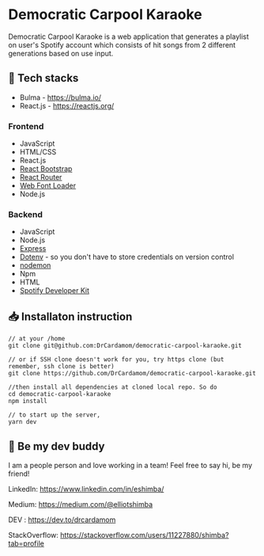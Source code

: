#  Democratic Carpool Karaoke
Democratic Carpool Karaoke is a web application that generates a playlist on user's Spotify account which consists of hit songs from 2 different generations based on use input.

## 🧰 Tech stacks
+ Bulma - https://bulma.io/
+ React.js - https://reactjs.org/

### Frontend
* JavaScript
* HTML/CSS
* React.js
* [React Bootstrap](https://react-bootstrap.github.io/)
* [React Router](https://github.com/ReactTraining/react-router)
* [Web Font Loader](https://github.com/typekit/webfontloader)
* Node.js

### Backend

* JavaScript
* Node.js
* [Express](https://expressjs.com/)
* [Dotenv](https://www.npmjs.com/package/dotenv) - so you don't have to store credentials on version control
* [nodemon](https://nodemon.io/)
* Npm
* HTML
* [Spotify Developer Kit](https://developer.spotify.com/)

## 📥 Installaton instruction
```
// at your /home
git clone git@github.com:DrCardamom/democratic-carpool-karaoke.git

// or if SSH clone doesn't work for you, try https clone (but remember, ssh clone is better)
git clone https://github.com/DrCardamom/democratic-carpool-karaoke.git

//then install all dependencies at cloned local repo. So do
cd democratic-carpool-karaoke
npm install

// to start up the server,
yarn dev
```

## :wave: Be my dev buddy
I am a people person and love working in a team! Feel free to say hi, be my friend!

LinkedIn: https://www.linkedin.com/in/eshimba/

Medium:  https://medium.com/@elliotshimba

DEV : https://dev.to/drcardamom

StackOverflow: https://stackoverflow.com/users/11227880/shimba?tab=profile

